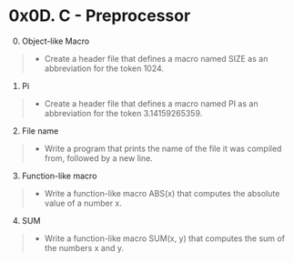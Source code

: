 # 0x0D. C - Preprocessor
0. Object-like Macro
> * Create a header file that defines a macro named SIZE as an abbreviation for the token 1024.
1. Pi
> * Create a header file that defines a macro named PI as an abbreviation for the token 3.14159265359.
2. File name
> * Write a program that prints the name of the file it was compiled from, followed by a new line.
3. Function-like macro
> * Write a function-like macro ABS(x) that computes the absolute value of a number x.
4. SUM
> * Write a function-like macro SUM(x, y) that computes the sum of the numbers x and y.
